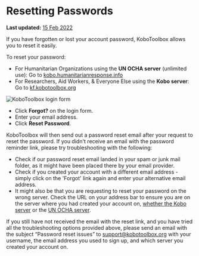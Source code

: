 # Resetting Passwords
**Last updated:** <a href="https://github.com/kobotoolbox/docs/blob/e89f5ef3a5fe530fda28f196c8ab88cbcf5586b3/source/reset_password.md" class="reference">15 Feb 2022</a>

If you have forgotten or lost your account password, KoboToolbox allows you to
reset it easily.

To reset your password:

-   For Humanitarian Organizations using the **UN OCHA server** (unlimited use):
    Go to
    [kobo.humanitarianresponse.info](https://kobo.humanitarianresponse.info)
-   For Researchers, Aid Workers, & Everyone Else using the **Kobo server**: Go
    to [kf.kobotoolbox.org](https://kf.kobotoolbox.org)

![KoboToolbox login form](/images/resetting_passwords/login_form.png)

-   Click **Forgot?** on the login form.
-   Enter your email address.
-   Click **Reset Password**.

KoboToolbox will then send out a password reset email after your request to
reset the password. If you didn't receive an email with the password reminder
link, please try troubleshooting with the following:

-   Check if our password reset email landed in your spam or junk mail folder,
    as it might have been placed there by your email provider.
-   Check if you created your account with a different email address - simply
    click on the 'Forgot' link again and enter your alternative email address.
-   It might also be that you are requesting to reset your password on the wrong
    server. Check the URL on your address bar to ensure you are on the server
    where you had created your account on,
    [whether the Kobo server](https://kf.kobotoolbox.org) or the
    [UN OCHA server](https://kobo.humanitarianresponse.info]).

If you still have not received the email with the reset link, and you have tried
all the troubleshooting options provided above, please send an email with the
subject “Password reset issues” to
[support@kobotoolbox.org](mailto:support@kobotoolbox.org) with your username,
the email address you used to sign up, and which server you created your account
on.
